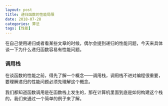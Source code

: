 ```yaml
---
layout: post
title: 递归函数的性能局限
date: 2018-07-28
categories: 算法
tags: [性能]
---
```


在自己使用递归或者看某些文章的时候，偶尔会提到递归的性能问题，今天来具体谈一下为什么递归函数容易有性能问题。

### 调用栈

在谈函数的性能之前，得先了解一个概念——调用栈，调用栈不进对编程很重要，要理解递归的性能问题必须先理解这个概念。

我们都知道函数调用是在函数栈上发生的，那在计算机里面到底是如何构建这个栈的，我们来通过一个简单的例子来了解。






